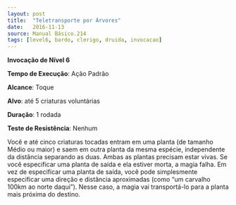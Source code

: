 ```yaml
---
layout: post
title:  "Teletransporte por Árvores"
date:   2016-11-13
source: Manual Básico.214
tags: [level6, bardo, clerigo, druida, invocacao]
---
```


**Invocação de Nível 6**

**Tempo de Execução**: Ação Padrão

**Alcance**: Toque

**Alvo**: até 5 criaturas voluntárias

**Duração**: 1 rodada

**Teste de Resistência**: Nenhum

Você e até cinco criaturas tocadas entram em uma planta (de tamanho Médio ou maior) e saem em outra planta da mesma espécie, independente da distância separando as duas. 
Ambas as plantas precisam estar vivas. Se você especificar uma planta de saída e ela estiver morta, a magia falha.
Em vez de especificar uma planta de saída, você pode simplesmente especificar uma direção e distância aproximadas (como “um carvalho 100km ao norte daqui”). Nesse caso, a magia vai transportá-lo para a planta mais próxima do destino.